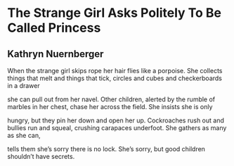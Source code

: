 # The Strange Girl Asks Politely To Be Called Princess
## Kathryn Nuernberger
When the strange girl skips rope her hair flies
like a porpoise. She collects things that melt
and things that tick, circles and cubes
and checkerboards in a drawer

she can pull out from her navel.
Other children, alerted by the rumble
of marbles in her chest, chase her
across the field. She insists she is only

hungry, but they pin her down and open her
up. Cockroaches rush out and bullies run
and squeal, crushing carapaces underfoot.
She gathers as many as she can,

tells them she’s sorry there is no lock. She’s sorry,
but good children shouldn’t have secrets.